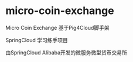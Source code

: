 # micro-coin-exchange
Micro Coin Exchange
基于Pig4Cloud脚手架

SpringCloud 学习练手项目

由SpringCloud Alibaba开发的微服务微型货币交易所
